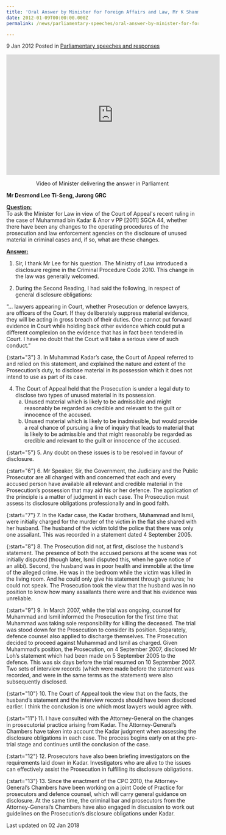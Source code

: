 ```yaml
---
title: 'Oral Answer by Minister for Foreign Affairs and Law, Mr K Shanmugam, to Parliamentary Question on the Kadar case'
date: 2012-01-09T00:00:00.000Z
permalink: /news/parliamentary-speeches/oral-answer-by-minister-for-foreign-affairs-and-law-mr-k-shanmugam-to-parliamentary-question-on_1/

---
```




9 Jan 2012 Posted in [Parliamentary speeches and responses](/news/parliamentary-speeches)

<div class="bp-youtube">
<iframe title="video: Oral Answer to Parliamentary Question on the Kadar Case" width="560" height="315" src="https://www.youtube.com/embed/dbd-UKGlnMQ" frameborder="0" allow="accelerometer; autoplay; encrypted-media; gyroscope; picture-in-picture" allowfullscreen></iframe>
</div>


<p style="text-align: center">Video of Minister delivering the answer in Parliament </p>


**Mr Desmond Lee Ti-Seng, Jurong GRC**

**<u>Question:</u>**  
To ask the Minister for Law in view of the Court of Appeal's recent ruling in the case of Muhammad bin Kadar & Anor v PP [2011] SGCA 44, whether there have been any changes to the operating procedures of the prosecution and law enforcement agencies on the disclosure of unused material in criminal cases and, if so, what are these changes.


**<u>Answer:</u>**  
1. Sir, I thank Mr Lee for his question. The Ministry of Law introduced a disclosure regime in the Criminal Procedure Code 2010. This change in the law was generally welcomed.
 
2. During the Second Reading, I had said the following, in respect of general disclosure obligations:
 
“...  lawyers appearing in Court, whether Prosecution or defence lawyers, are officers of the Court. If they deliberately suppress material evidence, they will be acting in gross breach of their duties. One cannot put forward evidence in Court while holding back other evidence which could put a different complexion on the evidence that has in fact been tendered in Court. I have no doubt that the Court will take a serious view of such conduct.”

{:start="3"}
3. In Muhammad Kadar’s case, the Court of Appeal referred to and relied on this statement, and explained the nature and extent of the Prosecution’s duty, to disclose material in its possession which it does not intend to use as part of its case.

<ol start="4">
<li> The Court of Appeal held that the Prosecution is under a legal duty to disclose two types of unused material in its possession.

<ol style="list-style-type: lower-alpha">

<li>Unused material which is likely to be admissible and might reasonably be regarded as credible and relevant to the guilt or innocence of the accused. </li>
 
 
<li>Unused material which is likely to be inadmissible, but would provide a real chance of pursuing a line of inquiry that leads to material that is likely to be admissible and that might reasonably be regarded as credible and relevant to the guilt or innocence of the accused. </li>
</ol>


</li>
</ol>

{:start="5"}
5. Any doubt on these issues is to be resolved in favour of disclosure.

{:start="6"}
6. Mr Speaker, Sir, the Government, the Judiciary and the Public Prosecutor are all charged with and concerned that each and every accused person have available all relevant and credible material in the Prosecution’s possession that may aid his or her defence. The application of the principle is a matter of judgment in each case. The Prosecution must assess its disclosure obligations professionally and in good faith.
 
{:start="7"} 
7. In the Kadar case, the Kadar brothers, Muhammad and Ismil, were initially charged for the murder of the victim in the flat she shared with her husband.  The husband of the victim told the police that there was only one assailant. This was recorded in a statement dated 4 September 2005.
 
{:start="8"} 
8. The Prosecution did not, at first, disclose the husband’s statement. The presence of both the accused persons at the scene was not initially disputed (though later, Ismil disputed this, when he gave notice of an alibi). Second, the husband was in poor health and immobile at the time of the alleged crime. He was in the bedroom while the victim was killed in the living room. And he could only give his statement through gestures; he could not speak. The Prosecution took the view that the husband was in no position to know how many assailants there were and that his evidence was unreliable.
 
{:start="9"} 
9. In March 2007, while the trial was ongoing, counsel for Muhammad and Ismil informed the Prosecution for the first time that Muhammad was taking sole responsibility for killing the deceased. The trial was stood down for the Prosecution to consider its position. Separately, defence counsel also applied to discharge themselves. The Prosecution decided to proceed against Muhammad and Ismil as charged. Given Muhammad’s position, the Prosecution, on 4 September 2007, disclosed Mr Loh’s statement which had been made on 5 September 2005 to the defence. This was six days before the trial resumed on 10 September 2007. Two sets of interview records (which were made before the statement was recorded, and were in the same terms as the statement) were also subsequently disclosed.
 
{:start="10"} 
10. The Court of Appeal took the view that on the facts, the husband’s statement and the interview records should have been disclosed earlier. I think the conclusion is one which most lawyers would agree with.
 
{:start="11"} 
11. I have consulted with the Attorney-General on the changes in prosecutorial practice arising from Kadar. The Attorney-General’s Chambers have taken into account the Kadar judgment when assessing the disclosure obligations in each case. The process begins early on at the pre-trial stage and continues until the conclusion of the case.

{:start="12"}
12. Prosecutors have also been briefing investigators on the requirements laid down in Kadar. Investigators who are alive to the issues can effectively assist the Prosecution in fulfilling its disclosure obligations.
 
{:start="13"}
13. Since the enactment of the CPC 2010, the Attorney-General’s Chambers have been working on a joint Code of Practice for prosecutors and defence counsel, which will carry general guidance on disclosure. At the same time, the criminal bar and prosecutors from the Attorney-General’s Chambers  have also engaged in discussion to work out guidelines on the Prosecution’s disclosure obligations under Kadar.


<p class="right-side-updated">Last updated on 02 Jan 2018</p> 

